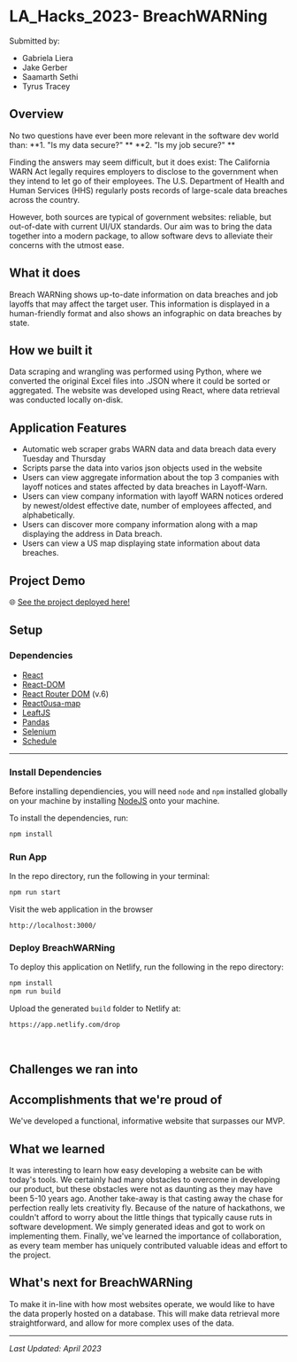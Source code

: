 # LA_Hacks_2023- BreachWARNing

Submitted by:
- Gabriela Liera
- Jake Gerber
- Saamarth Sethi
- Tyrus Tracey

## Overview

No two questions have ever been more relevant in the software dev world than:
**1. "Is my data secure?" **
**2. "Is my job secure?" **

Finding the answers may seem difficult, but it does exist: The California WARN Act legally requires employers to disclose to the government when they intend to let go of their employees. The U.S. Department of Health and Human Services (HHS) regularly posts records of large-scale data breaches across the country. 

However, both sources are typical of government websites: reliable, but out-of-date with current UI/UX standards. Our aim was to bring the data together into a modern package, to allow software devs to alleviate their concerns with the utmost ease.

## What it does
Breach WARNing shows up-to-date information on data breaches and job layoffs that may affect the target user. This information is displayed in a human-friendly format and also shows an infographic on data breaches by state.

## How we built it
Data scraping and wrangling was performed using Python, where we converted the original Excel files into .JSON where it could be sorted or aggregated. The website was developed using React, where data retrieval was conducted locally on-disk.

## Application Features
- Automatic web scraper grabs WARN data and data breach data every Tuesday and Thursday
- Scripts parse the data into varios json objects used in the website
- Users can view aggregate information about the top 3 companies with layoff notices and states affected by data breaches in Layoff-Warn.
- Users can view company information with layoff WARN notices ordered by newest/oldest effective date, number of employees affected, and alphabetically.
- Users can discover more company information along with a map displaying the address in Data breach.
- Users can view a US map displaying state information about data breaches.

## Project Demo

🌐 [See the project deployed here!](https://breachwarning.netlify.app/)

## Setup

### Dependencies

* [React](https://www.npmjs.com/package/react)
* [React-DOM](https://www.npmjs.com/package/react-dom)
* [React Router DOM](https://www.npmjs.com/package/react-router-dom) (v.6)
* [React0usa-map](https://www.npmjs.com/package/react-usa-map)
* [LeaftJS](https://leafletjs.com/index.html)
* [Pandas](https://www.npmjs.com/package/pandas-js)
* [Selenium](https://www.npmjs.com/package/selenium-webdriver)
* [Schedule](https://www.npmjs.com/package/node-schedule)

---

### Install Dependencies

Before installing dependiencies, you will need `node` and `npm` installed globally on your machine by installing [NodeJS](https://nodejs.org/en/download/) onto your machine.

To install the dependencies, run:

```sh
npm install
```

### Run App

In the repo directory, run the following in your terminal:

```sh
npm run start
```

Visit the web application in the browser

```console
http://localhost:3000/
```

### Deploy BreachWARNing

To deploy this application on Netlify, run the following in the repo directory:

```sh
npm install
npm run build
```

Upload the generated `build` folder to Netlify at:

```html
https://app.netlify.com/drop
```

<br/>

## Challenges we ran into

## Accomplishments that we're proud of
We've developed a functional, informative website that surpasses our MVP. 

## What we learned
It was interesting to learn how easy developing a website can be with today's tools. We certainly had many obstacles to overcome in developing our product, but these obstacles were not as daunting as they may have been 5-10 years ago.
Another take-away is that casting away the chase for perfection really lets creativity fly. Because of the nature of hackathons, we couldn't afford to worry about the little things that typically cause ruts in software development. We simply generated ideas and got to work on implementing them.
Finally, we've learned the importance of collaboration, as every team member has uniquely contributed valuable ideas and effort to the project. 

## What's next for BreachWARNing
To make it in-line with how most websites operate, we would like to have the data properly hosted on a database. This will make data retrieval more straightforward, and allow for more complex uses of the data. 




---

*Last Updated: April 2023*
